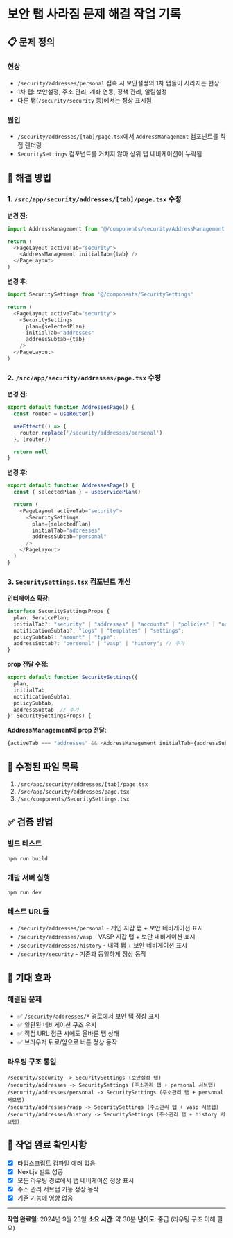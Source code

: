 # 보안 탭 사라짐 문제 해결 작업 기록

## 📋 문제 정의

### 현상
- `/security/addresses/personal` 접속 시 보안설정의 1차 탭들이 사라지는 현상
- 1차 탭: 보안설정, 주소 관리, 계좌 연동, 정책 관리, 알림설정
- 다른 탭(`/security/security` 등)에서는 정상 표시됨

### 원인
- `/security/addresses/[tab]/page.tsx`에서 `AddressManagement` 컴포넌트를 직접 렌더링
- `SecuritySettings` 컴포넌트를 거치지 않아 상위 탭 네비게이션이 누락됨

## 🔧 해결 방법

### 1. `/src/app/security/addresses/[tab]/page.tsx` 수정

**변경 전:**
```typescript
import AddressManagement from '@/components/security/AddressManagement'

return (
  <PageLayout activeTab="security">
    <AddressManagement initialTab={tab} />
  </PageLayout>
)
```

**변경 후:**
```typescript
import SecuritySettings from '@/components/SecuritySettings'

return (
  <PageLayout activeTab="security">
    <SecuritySettings
      plan={selectedPlan}
      initialTab="addresses"
      addressSubtab={tab}
    />
  </PageLayout>
)
```

### 2. `/src/app/security/addresses/page.tsx` 수정

**변경 전:**
```typescript
export default function AddressesPage() {
  const router = useRouter()

  useEffect(() => {
    router.replace('/security/addresses/personal')
  }, [router])

  return null
}
```

**변경 후:**
```typescript
export default function AddressesPage() {
  const { selectedPlan } = useServicePlan()

  return (
    <PageLayout activeTab="security">
      <SecuritySettings
        plan={selectedPlan}
        initialTab="addresses"
        addressSubtab="personal"
      />
    </PageLayout>
  )
}
```

### 3. `SecuritySettings.tsx` 컴포넌트 개선

**인터페이스 확장:**
```typescript
interface SecuritySettingsProps {
  plan: ServicePlan;
  initialTab?: "security" | "addresses" | "accounts" | "policies" | "notifications";
  notificationSubtab?: "logs" | "templates" | "settings";
  policySubtab?: "amount" | "type";
  addressSubtab?: "personal" | "vasp" | "history"; // 추가
}
```

**prop 전달 수정:**
```typescript
export default function SecuritySettings({
  plan,
  initialTab,
  notificationSubtab,
  policySubtab,
  addressSubtab  // 추가
}: SecuritySettingsProps) {
```

**AddressManagement에 prop 전달:**
```typescript
{activeTab === "addresses" && <AddressManagement initialTab={addressSubtab} />}
```

## 🎯 수정된 파일 목록

1. `/src/app/security/addresses/[tab]/page.tsx`
2. `/src/app/security/addresses/page.tsx`
3. `/src/components/SecuritySettings.tsx`

## ✅ 검증 방법

### 빌드 테스트
```bash
npm run build
```

### 개발 서버 실행
```bash
npm run dev
```

### 테스트 URL들
- `/security/addresses/personal` - 개인 지갑 탭 + 보안 네비게이션 표시
- `/security/addresses/vasp` - VASP 지갑 탭 + 보안 네비게이션 표시
- `/security/addresses/history` - 내역 탭 + 보안 네비게이션 표시
- `/security/security` - 기존과 동일하게 정상 동작

## 🚀 기대 효과

### 해결된 문제
- ✅ `/security/addresses/*` 경로에서 보안 탭 정상 표시
- ✅ 일관된 네비게이션 구조 유지
- ✅ 직접 URL 접근 시에도 올바른 탭 상태
- ✅ 브라우저 뒤로/앞으로 버튼 정상 동작

### 라우팅 구조 통일
```
/security/security -> SecuritySettings (보안설정 탭)
/security/addresses -> SecuritySettings (주소관리 탭 + personal 서브탭)
/security/addresses/personal -> SecuritySettings (주소관리 탭 + personal 서브탭)
/security/addresses/vasp -> SecuritySettings (주소관리 탭 + vasp 서브탭)
/security/addresses/history -> SecuritySettings (주소관리 탭 + history 서브탭)
```

## 📝 작업 완료 확인사항

- [x] 타입스크립트 컴파일 에러 없음
- [x] Next.js 빌드 성공
- [x] 모든 라우팅 경로에서 탭 네비게이션 정상 표시
- [x] 주소 관리 서브탭 기능 정상 동작
- [x] 기존 기능에 영향 없음

---

**작업 완료일**: 2024년 9월 23일
**소요 시간**: 약 30분
**난이도**: 중급 (라우팅 구조 이해 필요)